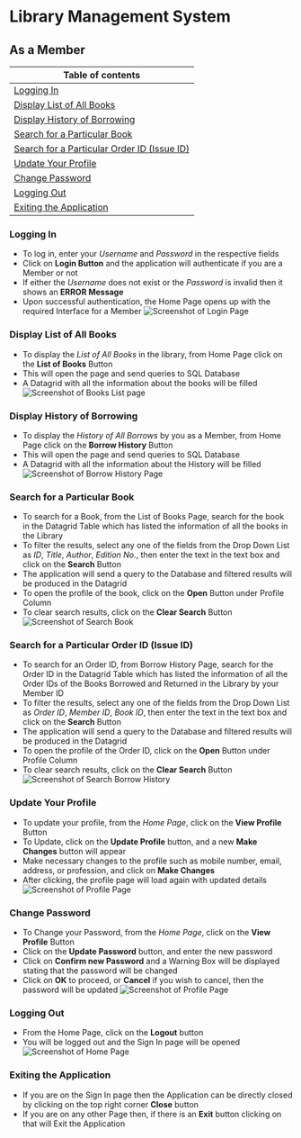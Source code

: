 # Library Management System
## As a Member
| Table of contents |
|------------------|
|[Logging In](#logging-in) |
|[Display List of All Books](#Display-List-of-All-Books) |
|[Display History of Borrowing](#Display-History-of-Borrowing) |
|[Search for a Particular Book](#Search-for-a-Particular-Book) |
|[Search for a Particular Order ID (Issue ID)](#Search-for-a-Particular-Order-ID-Issue-ID) |
|[Update Your Profile](#Update-Your-Profile) |
|[Change Password](#Change-Password) |
|[Logging Out](#Logging-Out) |
|[Exiting the Application](#Exiting-the-Application) |

### Logging In
- To log in, enter your _Username_ and _Password_ in the respective fields
- Click on **Login Button** and the application will authenticate if you are a Member or not
- If either the _Username_ does not exist or the _Password_ is invalid then it shows an **ERROR Message**
- Upon successful authentication, the Home Page opens up with the required Interface for a Member
![Screenshot of Login Page](Screenshots/Login_Page.png)

### Display List of All Books
- To display the _List of All Books_ in the library, from Home Page click on the **List of Books** Button
- This will open the page and send queries to SQL Database
- A Datagrid with all the information about the books will be filled
![Screenshot of Books List page](Screenshots/Book_list.PNG)

### Display History of Borrowing
- To display the _History of All Borrows_ by you as a Member, from Home Page click on the **Borrow History** Button
- This will open the page and send queries to SQL Database
- A Datagrid with all the information about the History will be filled
![Screenshot of Borrow History Page](Screenshots/borrow_history_member.png)

### Search for a Particular Book
- To search for a Book, from the List of Books Page, search for the book in the Datagrid Table which has listed the information of all the books in the Library
- To filter the results, select any one of the fields from the Drop Down List as _ID_, _Title_, _Author_, _Edition No._, then enter the text in the text box and click on the **Search** Button
- The application will send a query to the Database and filtered results will be produced in the Datagrid
- To open the profile of the book, click on the **Open** Button under Profile Column
- To clear search results, click on the **Clear Search** Button
![Screenshot of Search Book](Screenshots/Search_book.PNG)

### Search for a Particular Order ID (Issue ID)
- To search for an Order ID, from Borrow History Page, search for the Order ID in the Datagrid Table which has listed the information of all the Order IDs of the Books Borrowed and Returned in the Library by your Member ID
- To filter the results, select any one of the fields from the Drop Down List as _Order ID_, _Member ID_, _Book ID_, then enter the text in the text box and click on the **Search** Button
- The application will send a query to the Database and filtered results will be produced in the Datagrid
- To open the profile of the Order ID, click on the **Open** Button under Profile Column
- To clear search results, click on the **Clear Search** Button
![Screenshot of Search Borrow History](Screenshots/borrow_history_member_search.png)

### Update Your Profile
- To update your profile, from the _Home Page_, click on the **View Profile** Button
- To Update, click on the **Update Profile** button, and a new **Make Changes** button will appear
- Make necessary changes to the profile such as mobile number, email, address, or profession, and click on **Make Changes**
- After clicking, the profile page will load again with updated details
![Screenshot of Profile Page](Screenshots/update_member_profile.png)

### Change Password 
- To Change your Password, from the _Home Page_, click on the **View Profile** Button
- Click on the **Update Password** button, and enter the new password
- Click on **Confirm new Password** and a Warning Box will be displayed stating that the password will be changed
- Click on **OK** to proceed, or **Cancel** if you wish to cancel, then the password will be updated
![Screenshot of Profile Page](Screenshots/confirmpass_member.png)

### Logging Out
- From the Home Page, click on the **Logout** button
- You will be logged out and the Sign In page will be opened
![Screenshot of Home Page](Screenshots/HomePage(Member).png)

### Exiting the Application
- If you are on the Sign In page then the Application can be directly closed by clicking on the top right corner **Close** button
- If you are on any other Page then, if there is an **Exit** button clicking on that will Exit the Application
